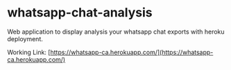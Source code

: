 # whatsapp-chat-analysis
Web application to display analysis your whatsapp chat exports with heroku deployment.

Working Link: [https://whatsapp-ca.herokuapp.com/](https://whatsapp-ca.herokuapp.com/)
